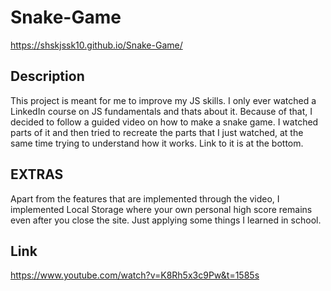 # Snake-Game
https://shskjssk10.github.io/Snake-Game/

## Description
This project is meant for me to improve my JS skills. I only ever watched a LinkedIn course on JS fundamentals and thats about it. 
Because of that, I decided to follow a guided video on how to make a snake game. I watched parts of it and then tried to recreate the parts that I just watched, at the same time trying to understand how it works. Link to it is at the bottom. 

## EXTRAS
Apart from the features that are implemented through the video, I implemented Local Storage where your own personal high score remains even after you close the site. Just applying some things I learned in school. 

## Link
https://www.youtube.com/watch?v=K8Rh5x3c9Pw&t=1585s 